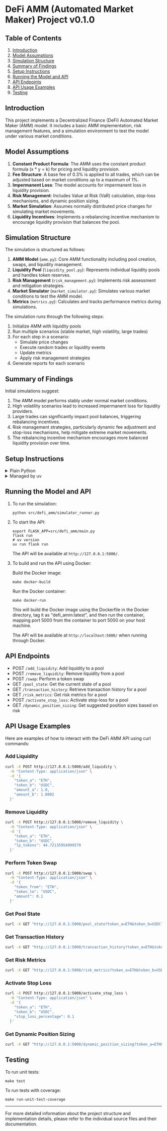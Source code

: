 # DeFi AMM (Automated Market Maker) Project v0.1.0

## Table of Contents
1. [Introduction](#introduction)
2. [Model Assumptions](#model-assumptions)
3. [Simulation Structure](#simulation-structure)
4. [Summary of Findings](#summary-of-findings)
5. [Setup Instructions](#setup-instructions)
6. [Running the Model and API](#running-the-model-and-api)
7. [API Endpoints](#api-endpoints)
8. [API Usage Examples](#api-usage-examples)
9. [Testing](#testing)

## Introduction

This project implements a Decentralized Finance (DeFi) Automated Market Maker (AMM) model. It includes a basic AMM implementation, risk management features, and a simulation environment to test the model under various market conditions.

## Model Assumptions

1. **Constant Product Formula**: The AMM uses the constant product formula (x * y = k) for pricing and liquidity provision.
2. **Fee Structure**: A base fee of 0.3% is applied to all trades, which can be adjusted based on market conditions up to a maximum of 1%.
3. **Impermanent Loss**: The model accounts for impermanent loss in liquidity provision.
4. **Risk Management**: Includes Value at Risk (VaR) calculation, stop-loss mechanisms, and dynamic position sizing.
5. **Market Simulation**: Assumes normally distributed price changes for simulating market movements.
6. **Liquidity Incentives**: Implements a rebalancing incentive mechanism to encourage liquidity provision that balances the pool.

## Simulation Structure

The simulation is structured as follows:

1. **AMM Model** (`amm.py`): Core AMM functionality including pool creation, swaps, and liquidity management.
2. **Liquidity Pool** (`liquidity_pool.py`): Represents individual liquidity pools and handles token reserves.
3. **Risk Management** (`risk_management.py`): Implements risk assessment and mitigation strategies.
4. **Market Simulator** (`market_simulator.py`): Simulates various market conditions to test the AMM model.
5. **Metrics** (`metrics.py`): Calculates and tracks performance metrics during simulations.

The simulation runs through the following steps:
1. Initialize AMM with liquidity pools
2. Run multiple scenarios (stable market, high volatility, large trades)
3. For each step in a scenario:
   - Simulate price changes
   - Execute random trades or liquidity events
   - Update metrics
   - Apply risk management strategies
4. Generate reports for each scenario

## Summary of Findings

Initial simulations suggest:

1. The AMM model performs stably under normal market conditions.
2. High volatility scenarios lead to increased impermanent loss for liquidity providers.
3. Large trades can significantly impact pool balances, triggering rebalancing incentives.
4. Risk management strategies, particularly dynamic fee adjustment and stop-loss mechanisms, help mitigate extreme market movements.
5. The rebalancing incentive mechanism encourages more balanced liquidity provision over time.

## Setup Instructions
<details>
<summary>Plain Python</summary>
1. Clone the repository:

   ```
   git clone https://github.com/joaquinbejar/py-defi-amm.git
   cd py-defi-amm
   ```

2. Create and activate a virtual environment:
   ```
   make create-venv
   source venv/bin/activate
   ```

3. Install dependencies:
   ```
   make install-dep
   ```
</details>

<details>
<summary>Managed by uv</summary>
1. Clone the repository:

   ```
   git clone https://github.com/joaquinbejar/py-defi-amm.git
   cd py-defi-amm
   ```

2. Create and activate a virtual environment:
   ```
   make create-venv-uv
   ```

3. Install dependencies:
   ```
   make install-dep-uv
   ```
</details>

## Running the Model and API

1. To run the simulation:
   ```
   python src/defi_amm/simulator_runner.py
   ```

2. To start the API:
   ```
   export FLASK_APP=src/defi_amm/main.py
   flask run
   # uv version 
   uv run flask run 
   ```

   The API will be available at `http://127.0.0.1:5000/`.

3. To build and run the API using Docker:

   Build the Docker image:
   ```
   make docker-build
   ```

   Run the Docker container:
   ```
   make docker-run
   ```

   This will build the Docker image using the Dockerfile in the Docker directory, tag it as "defi_amm:latest", and then run the container, mapping port 5000 from the container to port 5000 on your host machine.

   The API will be available at `http://localhost:5000/` when running through Docker.

## API Endpoints

- POST `/add_liquidity`: Add liquidity to a pool
- POST `/remove_liquidity`: Remove liquidity from a pool
- POST `/swap`: Perform a token swap
- GET `/pool_state`: Get the current state of a pool
- GET `/transaction_history`: Retrieve transaction history for a pool
- GET `/risk_metrics`: Get risk metrics for a pool
- POST `/activate_stop_loss`: Activate stop-loss for a pool
- GET `/dynamic_position_sizing`: Get suggested position sizes based on risk

## API Usage Examples

Here are examples of how to interact with the DeFi AMM API using curl commands:

### Add Liquidity

```bash
curl -X POST http://127.0.0.1:5000/add_liquidity \
  -H "Content-Type: application/json" \
  -d '{
    "token_a": "ETH",
    "token_b": "USDC",
    "amount_a": 1.0,
    "amount_b": 1.0002
  }'
```

### Remove Liquidity

```bash
curl -X POST http://127.0.0.1:5000/remove_liquidity \
  -H "Content-Type: application/json" \
  -d '{
    "token_a": "ETH",
    "token_b": "USDC",
    "lp_tokens": 44.72135954999579
  }'
```

### Perform Token Swap

```bash
curl -X POST http://127.0.0.1:5000/swap \
  -H "Content-Type: application/json" \
  -d '{
    "token_from": "ETH",
    "token_to": "USDC",
    "amount": 0.1
  }'
```

### Get Pool State

```bash
curl -X GET "http://127.0.0.1:5000/pool_state?token_a=ETH&token_b=USDC"
```

### Get Transaction History

```bash
curl -X GET "http://127.0.0.1:5000/transaction_history?token_a=ETH&token_b=USDC"
```

### Get Risk Metrics

```bash
curl -X GET "http://127.0.0.1:5000/risk_metrics?token_a=ETH&token_b=USDC"
```

### Activate Stop Loss

```bash
curl -X POST http://127.0.0.1:5000/activate_stop_loss \
  -H "Content-Type: application/json" \
  -d '{
    "token_a": "ETH",
    "token_b": "USDC",
    "stop_loss_percentage": 0.1
  }'
```

### Get Dynamic Position Sizing

```bash
curl -X GET "http://127.0.0.1:5000/dynamic_position_sizing?token_a=ETH&token_b=USDC&risk_factor=0.02"
```

## Testing

To run unit tests:
```
make test
```

To run tests with coverage:
```
make run-unit-test-coverage
```

---

For more detailed information about the project structure and implementation details, please refer to the individual source files and their documentation.
